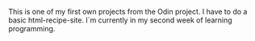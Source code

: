 This is one of my first own projects from the Odin project. I have to do a basic html-recipe-site. I´m currently in my second week of learning programming.
